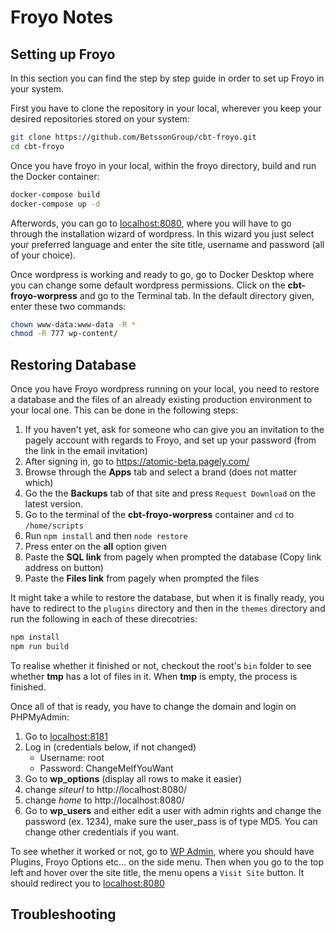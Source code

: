 # Froyo Notes

## Setting up Froyo

In this section you can find the step by step guide in order to set up Froyo in your system.

First you have to clone the repository in your local, wherever you keep your desired repositories stored on your system:
```bash
git clone https://github.com/BetssonGroup/cbt-froyo.git
cd cbt-froyo
```
Once you have froyo in your local, within the froyo directory, build and run the Docker container:
```bash
docker-compose build
docker-compose up -d
```

Afterwords, you can go to [localhost:8080](http://localhost:8080/), where you will have to go through the installation wizard of wordpress. In this wizard you just select your preferred language and enter the site title, username and password (all of your choice).

Once wordpress is working and ready to go, go to Docker Desktop where you can change some default wordpress permissions. Click on the __cbt-froyo-worpress__ and go to the Terminal tab. In the default directory given, enter these two commands:

```bash
chown www-data:www-data -R *
chmod -R 777 wp-content/
```
## Restoring Database

Once you have Froyo wordpress running on your local, you need to restore a database and the files of an already existing production environment to your local one. This can be done in the following steps:

1. If you haven't yet, ask for someone who can give you an invitation to the pagely account with regards to Froyo, and set up your password (from the link in the email invitation)
2. After signing in, go to https://atomic-beta.pagely.com/
3. Browse through the __Apps__ tab and select a brand (does not matter which)
4. Go the the __Backups__ tab of that site and press `Request Download` on the latest version.
5. Go to the terminal of the __cbt-froyo-worpress__ container and `cd` to `/home/scripts`
6. Run `npm install` and then `node restore`
7. Press enter on the __all__ option given
8. Paste the __SQL link__ from pagely when prompted the database (Copy link address on button)
9. Paste the __Files link__ from pagely when prompted the files

It might take a while to restore the database, but when it is finally ready, you have to redirect to the `plugins` directory and then in the `themes` directory and run the following in each of these direcotries:

```bash
npm install
npm run build
```

To realise whether it finished or not, checkout the root's `bin` folder to see whether __tmp__ has a lot of files in it. When __tmp__ is empty, the process is finished.

Once all of that is ready, you have to change the domain and login on PHPMyAdmin:

1. Go to [localhost:8181](http://localhost:8181/)
2. Log in (credentials below, if not changed)
    - Username: root
    - Password: ChangeMeIfYouWant
3. Go to __wp_options__ (display all rows to make it easier)
4. change _siteurl_ to http://localhost:8080/
5. change _home_ to http://localhost:8080/
6. Go to __wp_users__ and either edit a user with admin rights and change the password (ex. 1234), make sure the user_pass is of type MD5. You can change other credentials if you want.



To see whether it worked or not, go to [WP Admin](http://localhost:8080/wp-admin), where you should have Plugins, Froyo Options etc... on the side menu. Then when you go to the top left and hover over the site title, the menu opens a `Visit Site` button. It should redirect you to [localhost:8080](http://localhost:8080/) 

## Troubleshooting
